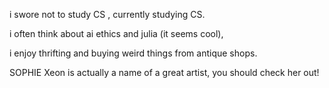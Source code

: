 i swore not to study CS , currently studying CS.

i often think about ai ethics and julia (it seems cool), 

i enjoy thrifting and buying weird things from antique shops.

SOPHIE Xeon is actually a name of a great artist, you should check her out!
